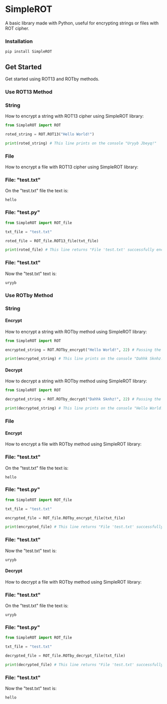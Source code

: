 # SimpleROT
A basic library made with Python, useful for encrypting strings or files with ROT cipher.

### Installation
```
pip install SimpleROT
```

## Get Started
Get started using ROT13 and ROTby methods.

### Use ROT13 Method
### String
How to encrypt a string with ROT13 cipher using SimpleROT library:
```Python
from SimpleROT import ROT

roted_string = ROT.ROT13("Hello World!")

print(roted_string) # This line prints on the console "Uryyb Jbeyq!"
```
### File
How to encrypt a file with ROT13 cipher using SimpleROT library:

### File: "test.txt"
On the "test.txt" file the text is:
```
hello
```
### File: "test.py"
```Python
from SimpleROT import ROT_file

txt_file = "test.txt"

roted_file = ROT_file.ROT13_file(txt_file)

print(roted_file) # This line returns "File 'test.txt' successfully encrypted"
```
### File: "test.txt"
Now the "test.txt" text is:
```
uryyb
```

### Use ROTby Method
### String
#### Encrypt
How to encrypt a string with ROTby method using SimpleROT library:
```Python
from SimpleROT import ROT

encrypted_string = ROT.ROTby_encrypt("Hello World!", 22) # Passing the number of letters to rotate as the second parameter

print(encrypted_string) # This line prints on the console "Dahhk Sknhz!"
```

#### Decrypt
How to decrypt a string with ROTby method using SimpleROT library:
```Python
from SimpleROT import ROT

decrypted_string = ROT.ROTby_decrypt("Dahhk Sknhz!", 22) # Passing the same number of letters to rotate as the second parameter

print(decrypted_string) # This line prints on the console "Hello World!"
```

### File
#### Encrypt
How to encrypt a file with ROTby method using SimpleROT library:

### File: "test.txt"
On the "test.txt" file the text is:
```
hello
```
### File: "test.py"
```Python
from SimpleROT import ROT_file

txt_file = "test.txt"

encrypted_file = ROT_file.ROTby_encrypt_file(txt_file)

print(encrypted_file) # This line returns "File 'test.txt' successfully encrypted"
```
### File: "test.txt"
Now the "test.txt" text is:
```
uryyb
```
#### Decrypt
How to decrypt a file with ROTby method using SimpleROT library:

### File: "test.txt"
On the "test.txt" file the text is:
```
uryyb
```
### File: "test.py"
```Python
from SimpleROT import ROT_file

txt_file = "test.txt"

decrypted_file = ROT_file.ROTby_decrypt_file(txt_file)

print(decrypted_file) # This line returns "File 'test.txt' successfully decrypted"
```
### File: "test.txt"
Now the "test.txt" text is:
```
hello
```
